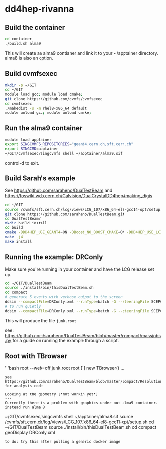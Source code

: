 # dd4hep-rivanna

Build the container
---

```bash
cd container
./build.sh alma9
```
This will create an alma9 contianer and link it to your ~/apptainer directory.  alma8 is also an option.

Build cvmfsexec
---
```bash
mkdir -p ~/GIT
cd ~/GIT
module load gcc; module load cmake;
git clone https://github.com/cvmfs/cvmfsexec
cd cvmfsexec
./makedist -s -m rhel8-x86_64 default
module unload gcc; module unload cmake;
```

Run the alma9 container
----
```bash
module load apptainer
export SINGCVMFS_REPOSITORIES="geant4.cern.ch,sft.cern.ch"
export SINGCMD=apptainer
~/GIT/cvmfsexec/singcvmfs shell ~/apptainer/alma9.sif
```
control-d to exit.

Build Sarah's example
----
See https://github.com/saraheno/DualTestBeam and https://foswiki.web.cern.ch/Calvision/DualCrystalDD4hep#making_digis

```bash
cd ~/GIT
source /cvmfs/sft.cern.ch/lcg/views/LCG_107/x86_64-el9-gcc14-opt/setup.sh
git clone https://github.com/saraheno/DualTestBeam.git
cd DualTestBeam/
mkdir build install
cd build
cmake -DDD4HEP_USE_GEANT4=ON -DBoost_NO_BOOST_CMAKE=ON -DDD4HEP_USE_LCIO=ON -DBUILD_TESTING=ON -DROOT_DIR=$ROOTSYS -D CMAKE_BUILD_TYPE=Release -DDD4HEP_BUILD_EXAMPLES=ON -DCMAKE_INSTALL_PREFIX=../install ..
make -j4
make install
```

Running the example: DRConly
---
Make sure you're running in your container and have the LCG release set up.

```bash
cd ~/GIT/DualTestBeam
source ./install/bin/thisDualTestBeam.sh
cd compact
# generate 5 events with verbose output to the screen
ddsim --compactFile=DRConly.xml --runType=batch -G --steeringFile SCEPCALsteering.py --outputFile=junk.root --part.userParticleHandler= -G --gun.position="0. 0. -1*cm" --gun.direction "0. 0. 1." --gun.energy "20*GeV" --gun.particle="pi-" --outputFile=junk.root -v VERBOSE -N 5 2>&1 | tee  output.log
# to run quietly
ddsim --compactFile=DRConly.xml --runType=batch -G --steeringFile SCEPCALsteering.py --outputFile=junk.root --part.userParticleHandler= -G --gun.position="0. 0. -1*cm" --gun.direction "0. 0. 1." --gun.energy "20*GeV" --gun.particle="pi-" --outputFile=junk.root -v VERBOSE -N 5 >& output.log
```
This will produce the file ```junk.root```

see: https://github.com/saraheno/DualTestBeam/blob/master/compact/massjobs.py for a guide on running the example through a script.

Root with TBrowser
---
'''bash
root --web=off junk.root
root [1] new TBrowser()
...
```
see https://github.com/saraheno/DualTestBeam/blob/master/compact/Resolution.C for analysis code

Looking at the geometry (*not workin yet*)
---
Currently there is a problem with graphics under out alma9 container.  instead run alma 8
```
~/GIT/cvmfsexec/singcvmfs shell ~/apptainer/alma8.sif
source /cvmfs/sft.cern.ch/lcg/views/LCG_107/x86_64-el8-gcc11-opt/setup.sh
cd ~/GIT/DualTestBeam
source ./install/bin/thisDualTestBeam.sh
cd compact
geoDisplay DRConly.xml
```
to do: try this after pulling a generic docker image



